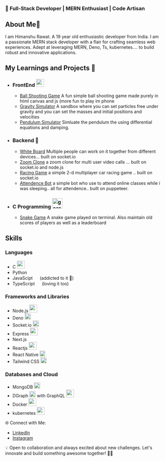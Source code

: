 ### 🚀 Full-Stack Developer | MERN Enthusiast | Code Artisan

## About Me👋
I am Himanshu Rawat. A 19 year old enthusiastic developer from India. I am a passionate MERN stack developer with a flair for crafting seamless web experiences. Adept at leveraging MERN, Deno, Ts, kubernetes.... to build robust and innovative applications.
## My Learnings and Projects 🧩
- ### FrontEnd <img width="25px" src="https://www.notion.so/icons/code_pink.svg?mode=light/" alt="gear" >
  - <a href="https://github.com/HimanshuRW/Ball-Shooting/">Ball Shooting Game</a> A fun simple ball shooting game made purely in html canvas and js (more fun to play im phone
  - <a href="https://github.com/HimanshuRW/Gravity_simulator/">Gravity Simulator</a> A sandbox where you can set particles free under gravity and you can set the masses and initial positions and velocities
  - <a href="https://github.com/HimanshuRW/pendulum_simulator/">Pendulum Simulator</a> Simluate the pendulum the using differential equations and damping.
- ### Backend 🚀
  - <a href="https://github.com/HimanshuRW/White-Board/">White Board</a> Multiple people can work on it together from different devices... built on socket.io
  - <a href="https://github.com/HimanshuRW/Zoom-final/">Zoom Clone</a> a zoom clone for multi user video calls ... built on socket.io and node.js
  - <a href="https://github.com/HimanshuRW/Racing_game/">Racing Game</a> a simple 2-d multiplayer car racing game .. built on socket.io
  - <a href="https://github.com/HimanshuRW/Attendecne-App/">Attendence Bot</a> a simple bot who use to attend online classes while i was sleeping.. all for attendence.. built on puppeteer.
- ### C Programming <img width="33px" src="https://www.notion.so/icons/gears_red.svg?mode=light/" alt="gear" >
  - <a href="https://github.com/HimanshuRW/SDF-project/">Snake Game</a> A snake game played on terminal. Also maintain old scores of players as well as a leaderboard

## Skills
### Languages
   - C <img width="25px" src="https://i.postimg.cc/QtYHbNct/png-clipart-c-c-removebg-preview.png/">
   - Python <img width="15px" src="https://i.postimg.cc/d1w8X07j/pythoni.png/">
   - JavaScipt <img width="15px" src="https://i.postimg.cc/TYwBFdgx/download.png/"> (addicted to it 💙)
   - TypeScript <img width="15px" src="https://i.postimg.cc/qMDgHvFx/download-1-removebg-preview.png/"> (loving it too)
### Frameworks and Libraries
   - Node.js <img width="25px" src="https://i.postimg.cc/8CPyJw4S/png-transparent-js-logo-node-logos-and-brands-icon-removebg-preview.png/"> 
   - Deno <img width="20px" src="https://i.postimg.cc/N0drFkJZ/image-1.png/"> 
   - Socket.io <img width="20px" src="https://i.postimg.cc/dVJ6pnzy/58482deccef1014c0b5e4a64.png/"> 
   - Express <img width="25px" src="https://i.postimg.cc/J0cJQC7d/api-interface.png/"> 
   - Next.js <img width="15px" src="https://i.postimg.cc/0NDBqrV6/image.png/"> 
   - Reactjs <img width="25px" src="https://i.postimg.cc/Pf3dPFMt/react1.png/"> 
   - React Native <img width="18px" src="https://i.postimg.cc/RZGkDWbv/phone-webp-removebg-preview.png/"> 
   - Tailwind CSS <img width="19px" src="https://i.postimg.cc/9QNx9Znw/tailwind-css3232-logowik-com-removebg-preview.png/"> 

### Databases and Cloud
   - MongoDB <img width="20px" src="https://i.postimg.cc/FFD01mq7/mongodb-logo-icon-170943.png/">
   - DGraph <img width="20px" src="https://i.postimg.cc/DzHkwNGS/dgraph-logo-FC04-AA7851-seeklogo-com-removebg-preview.png/"> with GraphQL <img width="25px" src="https://i.postimg.cc/yYmVr7Zv/graphql-removebg-preview.png/">
   - Docker <img width="25px" src="https://i.postimg.cc/4NYHdcVS/docker.png/"> 
   - kubernetes <img width="25px" src="https://i.postimg.cc/N0dQmJw7/Kubernetes-logo-without-workmark-svg.png/"> 

🌐 Connect with Me:
   - <a href="www.linkedin.com/in/himanshurw/">LinkedIn</a>
   - <a href="https://www.instagram.com/himanshu.rw/">Instagram</a>

💡 Open to collaboration and always excited about new challenges. Let's innovate and build something awesome together! 🌈✨
